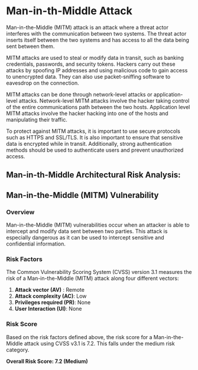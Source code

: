 # Man-in-th-Middle Attack 

Man-in-the-Middle (MITM) attack is an attack where a threat actor interferes with the communication between two systems. The threat actor inserts itself between the two systems and has access to all the data being sent between them.

MITM attacks are used to steal or modify data in transit, such as banking credentials, passwords, and security tokens. Hackers carry out these attacks by spoofing IP addresses and using malicious code to gain access to unencrypted data. They can also use packet-sniffing software to eavesdrop on the connection.

MITM attacks can be done through network-level attacks or application-level attacks. Network-level MITM attacks involve the hacker taking control of the entire communications path between the two hosts. Application level MITM attacks involve the hacker hacking into one of the hosts and manipulating their traffic.

To protect against MITM attacks, it is important to use secure protocols such as HTTPS and SSL/TLS. It is also important to ensure that sensitive data is encrypted while in transit. Additionally, strong authentication methods should be used to authenticate users and prevent unauthorized access.

## Man-in-th-Middle Architectural Risk Analysis: 

## Man-in-the-Middle (MITM) Vulnerability

### Overview
Man-in-the-Middle (MITM) vulnerabilities occur when an attacker is able to intercept and modify data sent between two parties. This attack is especially dangerous as it can be used to intercept sensitive and confidential information. 
 
### Risk Factors
The Common Vulnerability Scoring System (CVSS) version 3.1 measures the risk of a Man-in-the-Middle (MITM) attack along four different vectors:

1. **Attack vector (AV)** : Remote
2. **Attack complexity (AC)**: Low
3. **Privileges required (PR)**: None
4. **User Interaction (UI)**: None


### Risk Score
Based on the risk factors defined above, the risk score for a Man-in-the-Middle attack using CVSS v3.1 is 7.2. This falls under the medium risk category. 

**Overall Risk Score: 7.2 (Medium)**